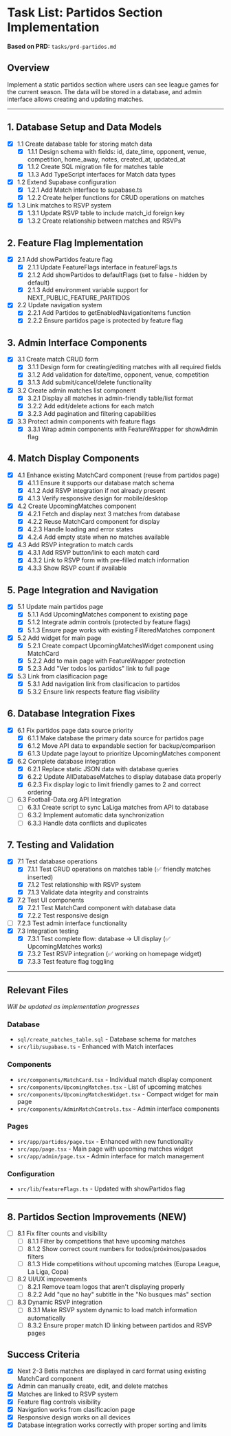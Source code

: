 # Task List: Partidos Section Implementation

**Based on PRD:** `tasks/prd-partidos.md`

## Overview
Implement a static partidos section where users can see league games for the current season. The data will be stored in a database, and admin interface allows creating and updating matches.

---

## 1. Database Setup and Data Models
- [x] 1.1 Create database table for storing match data
  - [x] 1.1.1 Design schema with fields: id, date_time, opponent, venue, competition, home_away, notes, created_at, updated_at
  - [x] 1.1.2 Create SQL migration file for matches table
  - [x] 1.1.3 Add TypeScript interfaces for Match data types
- [x] 1.2 Extend Supabase configuration
  - [x] 1.2.1 Add Match interface to supabase.ts
  - [x] 1.2.2 Create helper functions for CRUD operations on matches
- [x] 1.3 Link matches to RSVP system
  - [x] 1.3.1 Update RSVP table to include match_id foreign key
  - [x] 1.3.2 Create relationship between matches and RSVPs

## 2. Feature Flag Implementation
- [x] 2.1 Add showPartidos feature flag
  - [x] 2.1.1 Update FeatureFlags interface in featureFlags.ts
  - [x] 2.1.2 Add showPartidos to defaultFlags (set to false - hidden by default)
  - [x] 2.1.3 Add environment variable support for NEXT_PUBLIC_FEATURE_PARTIDOS
- [x] 2.2 Update navigation system
  - [x] 2.2.1 Add Partidos to getEnabledNavigationItems function
  - [x] 2.2.2 Ensure partidos page is protected by feature flag

## 3. Admin Interface Components
- [x] 3.1 Create match CRUD form
  - [x] 3.1.1 Design form for creating/editing matches with all required fields
  - [x] 3.1.2 Add validation for date/time, opponent, venue, competition
  - [x] 3.1.3 Add submit/cancel/delete functionality
- [x] 3.2 Create admin matches list component
  - [x] 3.2.1 Display all matches in admin-friendly table/list format
  - [x] 3.2.2 Add edit/delete actions for each match
  - [x] 3.2.3 Add pagination and filtering capabilities
- [x] 3.3 Protect admin components with feature flags
  - [x] 3.3.1 Wrap admin components with FeatureWrapper for showAdmin flag

## 4. Match Display Components
- [x] 4.1 Enhance existing MatchCard component (reuse from partidos page)
  - [x] 4.1.1 Ensure it supports our database match schema
  - [x] 4.1.2 Add RSVP integration if not already present
  - [x] 4.1.3 Verify responsive design for mobile/desktop
- [x] 4.2 Create UpcomingMatches component
  - [x] 4.2.1 Fetch and display next 3 matches from database
  - [x] 4.2.2 Reuse MatchCard component for display
  - [x] 4.2.3 Handle loading and error states
  - [x] 4.2.4 Add empty state when no matches available
- [x] 4.3 Add RSVP integration to match cards
  - [x] 4.3.1 Add RSVP button/link to each match card
  - [x] 4.3.2 Link to RSVP form with pre-filled match information
  - [x] 4.3.3 Show RSVP count if available

## 5. Page Integration and Navigation
- [x] 5.1 Update main partidos page
  - [x] 5.1.1 Add UpcomingMatches component to existing page
  - [x] 5.1.2 Integrate admin controls (protected by feature flags)
  - [x] 5.1.3 Ensure page works with existing FilteredMatches component
- [x] 5.2 Add widget for main page
  - [x] 5.2.1 Create compact UpcomingMatchesWidget component using MatchCard
  - [x] 5.2.2 Add to main page with FeatureWrapper protection
  - [x] 5.2.3 Add "Ver todos los partidos" link to full page
- [x] 5.3 Link from clasificacion page
  - [x] 5.3.1 Add navigation link from clasificacion to partidos
  - [x] 5.3.2 Ensure link respects feature flag visibility

## 6. Database Integration Fixes
- [x] 6.1 Fix partidos page data source priority
  - [x] 6.1.1 Make database the primary data source for partidos page
  - [x] 6.1.2 Move API data to expandable section for backup/comparison
  - [x] 6.1.3 Update page layout to prioritize UpcomingMatches component
- [x] 6.2 Complete database integration
  - [x] 6.2.1 Replace static JSON data with database queries
  - [x] 6.2.2 Update AllDatabaseMatches to display database data properly
  - [x] 6.2.3 Fix display logic to limit friendly games to 2 and correct ordering
- [ ] 6.3 Football-Data.org API Integration
  - [ ] 6.3.1 Create script to sync LaLiga matches from API to database
  - [ ] 6.3.2 Implement automatic data synchronization
  - [ ] 6.3.3 Handle data conflicts and duplicates

## 7. Testing and Validation
- [x] 7.1 Test database operations
  - [x] 7.1.1 Test CRUD operations on matches table (✅ friendly matches inserted)
  - [x] 7.1.2 Test relationship with RSVP system
  - [x] 7.1.3 Validate data integrity and constraints
- [x] 7.2 Test UI components
  - [x] 7.2.1 Test MatchCard component with database data
  - [x] 7.2.2 Test responsive design
- [ ] 7.2.3 Test admin interface functionality
- [x] 7.3 Integration testing
  - [x] 7.3.1 Test complete flow: database → UI display (✅ UpcomingMatches works)
  - [x] 7.3.2 Test RSVP integration (✅ working on homepage widget)
  - [x] 7.3.3 Test feature flag toggling

---

## Relevant Files
_Will be updated as implementation progresses_

### Database
- `sql/create_matches_table.sql` - Database schema for matches
- `src/lib/supabase.ts` - Enhanced with Match interfaces

### Components
- `src/components/MatchCard.tsx` - Individual match display component
- `src/components/UpcomingMatches.tsx` - List of upcoming matches
- `src/components/UpcomingMatchesWidget.tsx` - Compact widget for main page
- `src/components/AdminMatchControls.tsx` - Admin interface components

### Pages
- `src/app/partidos/page.tsx` - Enhanced with new functionality
- `src/app/page.tsx` - Main page with upcoming matches widget
- `src/app/admin/page.tsx` - Admin interface for match management

### Configuration
- `src/lib/featureFlags.ts` - Updated with showPartidos flag

---

## 8. Partidos Section Improvements (NEW)
- [ ] 8.1 Fix filter counts and visibility
  - [ ] 8.1.1 Filter by competitions that have upcoming matches
  - [ ] 8.1.2 Show correct count numbers for todos/próximos/pasados filters
  - [ ] 8.1.3 Hide competitions without upcoming matches (Europa League, La Liga, Copa)
- [ ] 8.2 UI/UX improvements
  - [ ] 8.2.1 Remove team logos that aren't displaying properly
  - [ ] 8.2.2 Add "que no hay" subtitle in the "No busques más" section
- [ ] 8.3 Dynamic RSVP integration
  - [ ] 8.3.1 Make RSVP system dynamic to load match information automatically
  - [ ] 8.3.2 Ensure proper match ID linking between partidos and RSVP pages

## Success Criteria
- [x] Next 2-3 Betis matches are displayed in card format using existing MatchCard component
- [x] Admin can manually create, edit, and delete matches
- [x] Matches are linked to RSVP system
- [x] Feature flag controls visibility
- [x] Navigation works from clasificacion page
- [x] Responsive design works on all devices
- [x] Database integration works correctly with proper sorting and limits
